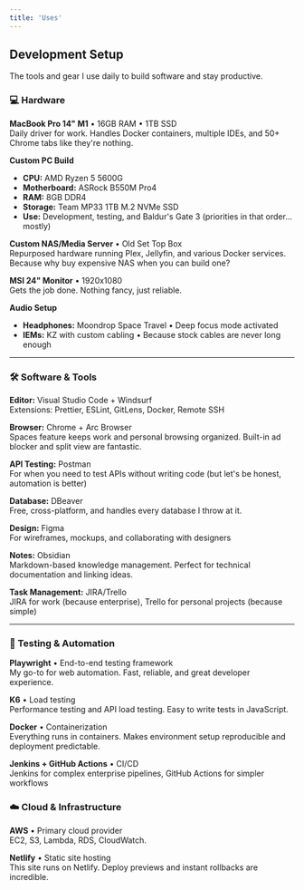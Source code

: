 ```yaml
---
title: 'Uses'
---
```


## Development Setup

The tools and gear I use daily to build software and stay productive.

### 💻 Hardware

**MacBook Pro 14" M1** • 16GB RAM • 1TB SSD  
Daily driver for work. Handles Docker containers, multiple IDEs, and 50+ Chrome tabs like they're nothing.

**Custom PC Build**  
- **CPU:** AMD Ryzen 5 5600G
- **Motherboard:** ASRock B550M Pro4
- **RAM:** 8GB DDR4
- **Storage:** Team MP33 1TB M.2 NVMe SSD
- **Use:** Development, testing, and Baldur's Gate 3 (priorities in that order... mostly)

**Custom NAS/Media Server** • Old Set Top Box  
Repurposed hardware running Plex, Jellyfin, and various Docker services. Because why buy expensive NAS when you can build one?

**MSI 24" Monitor** • 1920x1080  
Gets the job done. Nothing fancy, just reliable.

**Audio Setup**  
- **Headphones:** Moondrop Space Travel • Deep focus mode activated
- **IEMs:** KZ with custom cabling • Because stock cables are never long enough

---

### 🛠️ Software & Tools

**Editor:** Visual Studio Code + Windsurf
<br>Extensions: Prettier, ESLint, GitLens, Docker, Remote SSH

**Browser:** Chrome + Arc Browser  
Spaces feature keeps work and personal browsing organized. Built-in ad blocker and split view are fantastic.

**API Testing:** Postman  
For when you need to test APIs without writing code (but let's be honest, automation is better)

**Database:** DBeaver  
Free, cross-platform, and handles every database I throw at it.

**Design:** Figma  
For wireframes, mockups, and collaborating with designers

**Notes:** Obsidian  
Markdown-based knowledge management. Perfect for technical documentation and linking ideas.

**Task Management:** JIRA/Trello  
JIRA for work (because enterprise), Trello for personal projects (because simple)  

---

### 🧪 Testing & Automation

**Playwright** • End-to-end testing framework  
My go-to for web automation. Fast, reliable, and great developer experience.

**K6** • Load testing  
Performance testing and API load testing. Easy to write tests in JavaScript.

**Docker** • Containerization  
Everything runs in containers. Makes environment setup reproducible and deployment predictable.

**Jenkins + GitHub Actions** • CI/CD  
Jenkins for complex enterprise pipelines, GitHub Actions for simpler workflows

### ☁️ Cloud & Infrastructure

**AWS** • Primary cloud provider  
EC2, S3, Lambda, RDS, CloudWatch.

**Netlify** • Static site hosting  
This site runs on Netlify. Deploy previews and instant rollbacks are incredible.